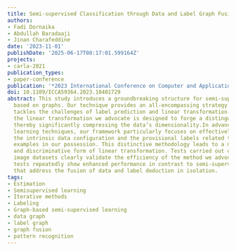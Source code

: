 ```yaml
---
title: Semi-supervised Classification through Data and Label Graph Fusion
authors:
- Fadi Dornaika
- Abdullah Baradaaji
- Jinan Charafeddine
date: '2023-11-01'
publishDate: '2025-06-17T08:17:01.599164Z'
projects:
- carla-2021
publication_types:
- paper-conference
publication: '*2023 International Conference on Computer and Applications (ICCA)*'
doi: 10.1109/ICCA59364.2023.10401729
abstract: This study introduces a groundbreaking structure for semi-supervised learning
  based on graphs. Our technique provides an all-encompassing strategy that simultaneously
  tackles the challenges of label prediction and linear transformation. Specifically,
  the linear transformation we advocate is designed to forge a distinguishing subspace,
  thereby significantly compressing the data’s dimensionality.In advancing semi-supervised
  learning techniques, our framework particularly focuses on effectively utilizing
  the intrinsic data configuration and the provisional labels related to the unlabeled
  examples in our possession. This distinctive methodology leads to a more sophisticated
  and discriminative form of linear transformation. Tests carried out on authentic
  image datasets clearly validate the efficiency of the method we advocate. These
  tests repeatedly show enhanced performance in contrast to semi-supervised strategies
  that address the fusion of data and label deduction in isolation.
tags:
- Estimation
- Semisupervised learning
- Iterative methods
- Labeling
- Graph-based semi-supervised learning
- data graph
- label graph
- graph fusion
- pattern recognition
---
```

